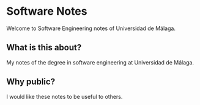 # Software Notes

Welcome to Software Engineering notes of Universidad de Málaga.

## What is this about?

My notes of the degree in software engineering at Universidad de Málaga.

## Why public?

I would like these notes to be useful to others.
